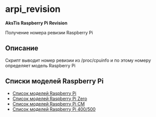 # arpi_revision
**AksTis Raspberry Pi Revision**

Получение номера ревизии Raspberry Pi

## Описание

Скрипт выводит номер ревизии из /proc/cpuinfo и по этому номеру определяет модель Raspberry Pi

## Списки моделей Raspberry Pi
- [Список моделей Raspberry Pi](raspberry_pi_version.md)
- [Список моделей Raspberry Pi Zero](raspberry_pi_zero_cm_version.md#список-моделей-raspberry-pi-zero)
- [Список моделей Raspberry Pi CM](raspberry_pi_zero_cm_version.md#список-моделей-raspberry-pi-compute-module)
- [Список моделей Raspberry Pi 400/500](raspberry_pi_zero_cm_version.md#список-моделей-raspberry-pi-400500)
